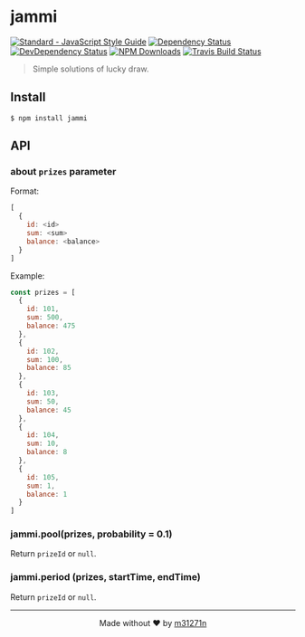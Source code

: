 # jammi

[![Standard - JavaScript Style Guide](https://img.shields.io/badge/code%20style-standard-brightgreen.svg)](https://standardjs.com/)
[![Dependency Status](https://img.shields.io/david/m31271n/jammi.svg)](#)
[![DevDependency Status](https://img.shields.io/david/m31271n/jammi.svg)](#)
[![NPM Downloads](https://img.shields.io/npm/dm/jammi.svg)](#)
[![Travis Build Status](https://img.shields.io/travis/m31271n/jammi.svg)](#)

> Simple solutions of lucky draw.

## Install

```
$ npm install jammi
```

## API
### about `prizes` parameter

Format:

```js
[
  {
    id: <id>
    sum: <sum>
    balance: <balance>
  }
]
```

Example:

```js
const prizes = [
  {
    id: 101,
    sum: 500,
    balance: 475
  },
  {
    id: 102,
    sum: 100,
    balance: 85
  },
  {
    id: 103,
    sum: 50,
    balance: 45
  },
  {
    id: 104,
    sum: 10,
    balance: 8
  },
  {
    id: 105,
    sum: 1,
    balance: 1
  }
]
```

### jammi.pool(prizes, probability = 0.1)

Return `prizeId` or `null`.

### jammi.period (prizes, startTime, endTime)

Return `prizeId` or `null`.

* * *

<p align="center">Made without ❤ by <a href="http://index.m31271n.com">m31271n</a></p>
